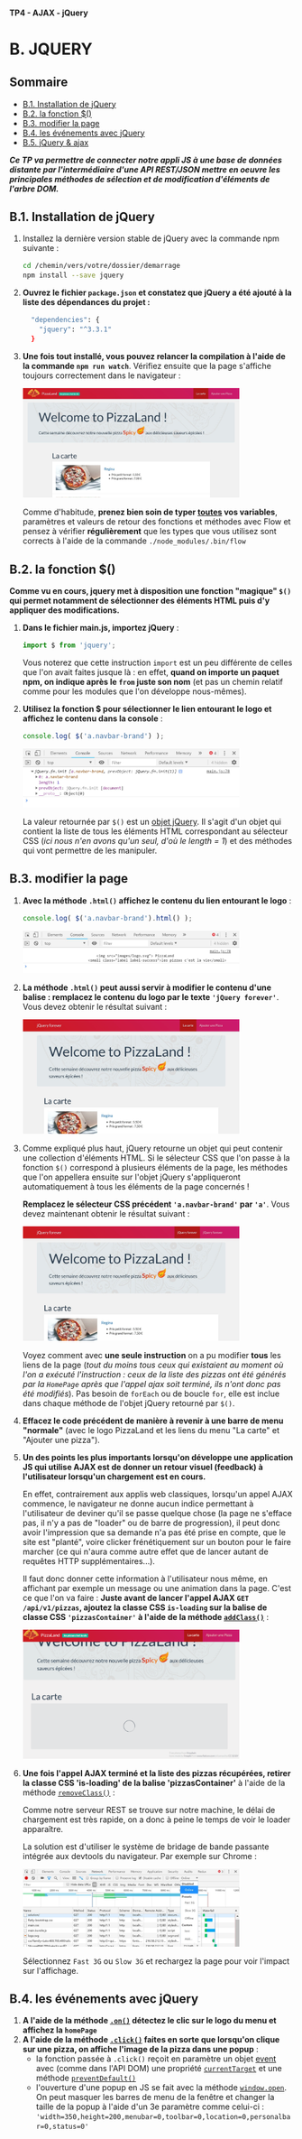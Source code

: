 #### TP4 - AJAX - jQuery <!-- omit in toc -->
# B. JQUERY <!-- omit in toc -->

## Sommaire <!-- omit in toc -->
- [B.1. Installation de jQuery](#b1-installation-de-jquery)
- [B.2. la fonction $()](#b2-la-fonction-)
- [B.3. modifier la page](#b3-modifier-la-page)
- [B.4. les événements avec jQuery](#b4-les-événements-avec-jquery)
- [B.5. jQuery & ajax](#b5-jquery--ajax)

***Ce TP va permettre de connecter notre appli JS à une base de données distante par l'intermédiaire d'une API REST/JSON mettre en oeuvre les principales méthodes de sélection et de modification d'éléments de l'arbre DOM.***

## B.1. Installation de jQuery
1. Installez la dernière version stable de jQuery avec la commande npm suivante :
	```bash
	cd /chemin/vers/votre/dossier/demarrage
	npm install --save jquery
	```

2. **Ouvrez le fichier `package.json` et constatez que jQuery a été ajouté à la liste des dépendances du projet :**
	```bash
	  "dependencies": {
	    "jquery": "^3.3.1"
	  }
	```

3. **Une fois tout installé, vous pouvez relancer la compilation à l'aide de la commande `npm run watch`**. Vérifiez ensuite que la page s'affiche toujours correctement dans le navigateur :<br>

	<a href="images/pizzaland-ajax-fin.jpg"><img src="images/pizzaland-ajax-fin.jpg" style="max-width:80%;"></a>

	Comme d'habitude, **prenez bien soin de typer <u>toutes</u> vos variables**, paramètres et valeurs de retour des fonctions et méthodes avec Flow et pensez à vérifier **régulièrement** que les types que vous utilisez sont corrects à l'aide de la commande `./node_modules/.bin/flow`

## B.2. la fonction $()
**Comme vu en cours, jquery met à disposition une fonction "magique" `$()` qui permet notamment de sélectionner des éléments HTML puis d'y appliquer des modifications.**
1. **Dans le fichier main.js, importez jQuery** :
	```js
	import $ from 'jquery';
	```

	Vous noterez que cette instruction `import` est un peu différente de celles que l'on avait faites jusque là : en effet, **quand on importe un paquet npm, on indique après le `from` juste son nom** (et pas un chemin relatif comme pour les modules que l'on développe nous-mêmes).

2. **Utilisez la fonction $ pour sélectionner le lien entourant le logo et affichez le contenu dans la console** :
	```js
	console.log( $('a.navbar-brand') );
	```

	<a href="images/jquery-console.jpg"><img src="images/jquery-console.jpg" style="max-width:80%;"></a>

	La valeur retournée par `$()` est un [objet jQuery](http://api.jquery.com/Types/#jQuery). Il s'agit d'un objet qui contient la liste de tous les éléments HTML correspondant au sélecteur CSS (*ici nous n'en avons qu'un seul, d'où le length = 1*) et des méthodes qui vont permettre de les manipuler.

## B.3. modifier la page
1. **Avec la méthode `.html()` affichez le contenu du lien entourant le logo** :
	```js
	console.log( $('a.navbar-brand').html() );
	```

	<a href="images/jquery-console-html.jpg"><img src="images/jquery-console-html.jpg" style="max-width:80%;"></a>

2. **La méthode `.html()` peut aussi servir à modifier le contenu d'une balise : remplacez le contenu du logo par le texte `'jQuery forever'`**. Vous devez obtenir le résultat suivant :

	<a href="images/jquery-modifier-html.jpg"><img src="images/jquery-modifier-html.jpg" style="max-width:80%;"></a>

3. Comme expliqué plus haut, jQuery retourne un objet qui peut contenir une collection d'éléments HTML. Si le sélecteur CSS que l'on passe à la fonction `$()` correspond à plusieurs éléments de la page, les méthodes que l'on appellera ensuite sur l'objet jQuery s'appliqueront automatiquement à tous les éléments de la page concernés !

	**Remplacez le sélecteur CSS précédent `'a.navbar-brand'` par `'a'`**. Vous devez maintenant obtenir le résultat suivant :

	<a href="images/jquery-modifier-html-collection.jpg"><img src="images/jquery-modifier-html-collection.jpg" style="max-width:80%;"></a>

	Voyez comment avec **une seule instruction** on a pu modifier **tous** les liens de la page (*tout du moins tous ceux qui existaient au moment où l'on a exécuté l'instruction : ceux de la liste des pizzas ont été générés par la `HomePage` après que l'appel ajax soit terminé, ils n'ont donc pas été modifiés*). Pas besoin de `forEach` ou de boucle `for`, elle est inclue dans chaque méthode de l'objet jQuery retourné par `$()`.

4. **Effacez le code précédent de manière à revenir à une barre de menu "normale"** (avec le logo PizzaLand et les liens du menu "La carte" et "Ajouter une pizza").

5. **Un des points les plus importants lorsqu'on développe une application JS qui utilise AJAX est de donner un retour visuel (feedback) à l'utilisateur lorsqu'un chargement est en cours.**

	En effet, contrairement aux applis web classiques, lorsqu'un appel AJAX commence, le navigateur ne donne aucun indice permettant à l'utilisateur de deviner qu'il se passe quelque chose (la page ne s'efface pas, il n'y a pas de "loader" ou de barre de progression), il peut donc avoir l'impression que sa demande n'a pas été prise en compte, que le site est "planté", voire clicker frénétiquement sur un bouton pour le faire marcher (ce qui n'aura comme autre effet que de lancer autant de requêtes HTTP supplémentaires...).

	Il faut donc donner cette information à l'utilisateur nous même, en affichant par exemple un message ou une animation dans la page. C'est ce que l'on va faire : **Juste avant de lancer l'appel AJAX `GET` `/api/v1/pizzas`, ajoutez la classe CSS `is-loading` sur la balise de classe CSS `'pizzasContainer'` à l'aide de la méthode [`addClass()`](https://api.jquery.com/addClass/)** :

	<a href="images/jquery-addClass-is-loading.gif"><img src="images/jquery-addClass-is-loading.gif" style="max-width:80%;"></a>

6. **Une fois l'appel AJAX terminé et la liste des pizzas récupérées, retirer la classe CSS 'is-loading' de la balise 'pizzasContainer'** à l'aide de la méthode [`removeClass()`](https://api.jquery.com/removeClass/) :

	Comme notre serveur REST se trouve sur notre machine, le délai de chargement est très rapide, on a donc à peine le temps de voir le loader apparaître.

	La solution est d'utiliser le système de bridage de bande passante intégrée aux devtools du navigateur. Par exemple sur Chrome :

	<a href="images/chrome-throttle.jpg"><img src="images/chrome-throttle.jpg" style="max-width:80%;"></a>

	Sélectionnez `Fast 3G` ou `Slow 3G` et rechargez la page pour voir l'impact sur l'affichage.

## B.4. les événements avec jQuery
1. **A l'aide de la méthode [`.on()`](https://api.jquery.com/on/) détectez le clic sur le logo du menu et affichez la `homePage`**
2. **A l'aide de la méthode [`.click()`](https://api.jquery.com/click/) faites en sorte que lorsqu'on clique sur une pizza, on affiche l'image de la pizza dans une popup** :
	- la fonction passée à `.click()` reçoit en paramètre un objet [event](http://api.jquery.com/category/events/event-object/) avec (comme dans l'API DOM) une propriété [`currentTarget`](http://api.jquery.com/event.currentTarget/) et une méthode [`preventDefault()`](http://api.jquery.com/event.preventDefault/)
	- l'ouverture d'une popup en JS se fait avec la méthode [`window.open`](https://developer.mozilla.org/en-US/docs/Web/API/Window/open). On peut masquer les barres de menu de la fenêtre et changer la taille de la popup à l'aide d'un 3e paramètre comme celui-ci : `'width=350,height=200,menubar=0,toolbar=0,location=0,personalbar=0,status=0'`

<!--
## B.5. jQuery & ajax
ajax pour la liste des ingrédients

redirection vers liste après chargement
page détail -->

